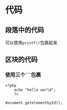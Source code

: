 # 代码

## 段落中的代码

可以使用`printf()`包裹起来  

## 区块的代码

### 使用三个```包裹

```
<?php
	echo "hello world";
	?>
```

```
document.getelementbyId();
```





